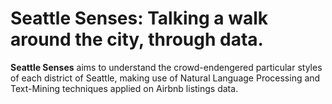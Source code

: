 # Seattle Senses: Talking a walk around the city, through data.
**Seattle Senses** aims to understand the crowd-endengered particular styles of each district of Seattle, making use of Natural Language Processing and Text-Mining techniques applied on Airbnb listings data.
